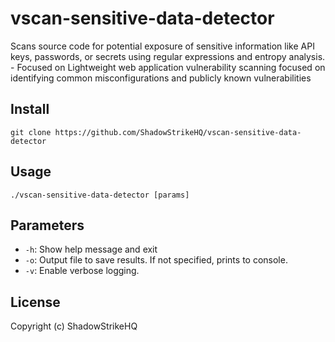 # vscan-sensitive-data-detector
Scans source code for potential exposure of sensitive information like API keys, passwords, or secrets using regular expressions and entropy analysis. - Focused on Lightweight web application vulnerability scanning focused on identifying common misconfigurations and publicly known vulnerabilities

## Install
`git clone https://github.com/ShadowStrikeHQ/vscan-sensitive-data-detector`

## Usage
`./vscan-sensitive-data-detector [params]`

## Parameters
- `-h`: Show help message and exit
- `-o`: Output file to save results. If not specified, prints to console.
- `-v`: Enable verbose logging.

## License
Copyright (c) ShadowStrikeHQ

